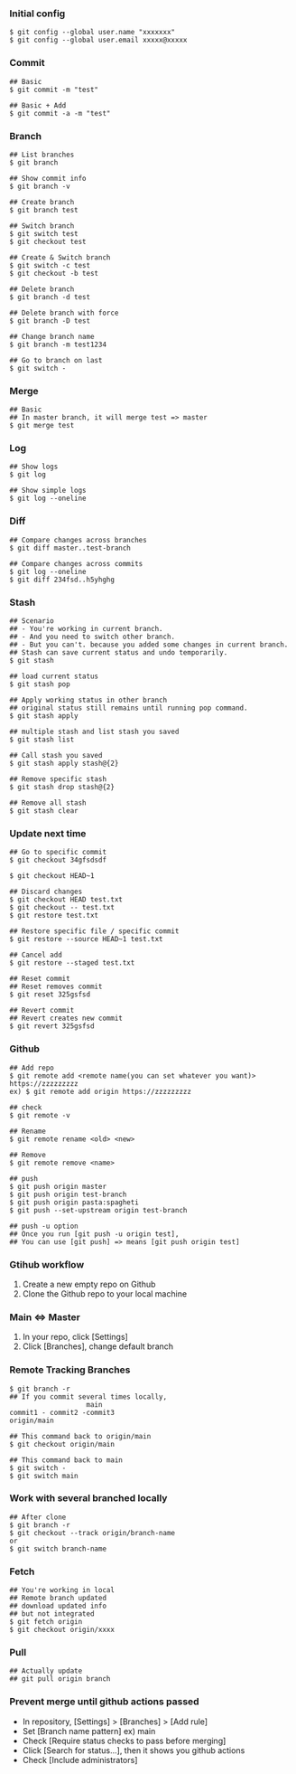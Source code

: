 ### Initial config
~~~
$ git config --global user.name "xxxxxxx"
$ git config --global user.email xxxxx@xxxxx
~~~

### Commit
~~~
## Basic
$ git commit -m "test"

## Basic + Add
$ git commit -a -m "test"
~~~

### Branch
~~~
## List branches
$ git branch

## Show commit info
$ git branch -v

## Create branch
$ git branch test

## Switch branch
$ git switch test
$ git checkout test

## Create & Switch branch
$ git switch -c test
$ git checkout -b test

## Delete branch
$ git branch -d test

## Delete branch with force
$ git branch -D test

## Change branch name
$ git branch -m test1234

## Go to branch on last
$ git switch -
~~~

### Merge
~~~
## Basic
## In master branch, it will merge test => master
$ git merge test
~~~

### Log
~~~
## Show logs
$ git log

## Show simple logs
$ git log --oneline
~~~

### Diff
~~~
## Compare changes across branches
$ git diff master..test-branch

## Compare changes across commits
$ git log --oneline
$ git diff 234fsd..h5yhghg
~~~

### Stash
~~~
## Scenario
## - You're working in current branch.
## - And you need to switch other branch.
## - But you can't. because you added some changes in current branch.
## Stash can save current status and undo temporarily.
$ git stash

## load current status
$ git stash pop

## Apply working status in other branch
## original status still remains until running pop command.
$ git stash apply

## multiple stash and list stash you saved
$ git stash list

## Call stash you saved
$ git stash apply stash@{2}

## Remove specific stash
$ git stash drop stash@{2}

## Remove all stash
$ git stash clear
~~~

### Update next time
~~~
## Go to specific commit
$ git checkout 34gfsdsdf

$ git checkout HEAD~1

## Discard changes
$ git checkout HEAD test.txt
$ git checkout -- test.txt
$ git restore test.txt

## Restore specific file / specific commit
$ git restore --source HEAD~1 test.txt

## Cancel add
$ git restore --staged test.txt

## Reset commit
## Reset removes commit
$ git reset 325gsfsd

## Revert commit
## Revert creates new commit
$ git revert 325gsfsd
~~~

### Github
~~~
## Add repo
$ git remote add <remote name(you can set whatever you want)> https://zzzzzzzzz
ex) $ git remote add origin https://zzzzzzzzz

## check
$ git remote -v

## Rename
$ git remote rename <old> <new>

## Remove
$ git remote remove <name>
~~~

~~~
## push
$ git push origin master
$ git push origin test-branch
$ git push origin pasta:spagheti
$ git push --set-upstream origin test-branch

## push -u option
## Once you run [git push -u origin test],
## You can use [git push] => means [git push origin test]
~~~

### Gtihub workflow
1. Create a new empty repo on Github
2. Clone the Github repo to your local machine

### Main <=> Master
1. In your repo, click [Settings]
2. Click [Branches], change default branch

### Remote Tracking Branches
~~~
$ git branch -r
## If you commit several times locally,
                   main
commit1 - commit2 -commit3
origin/main

## This command back to origin/main
$ git checkout origin/main

## This command back to main
$ git switch -
$ git switch main
~~~

### Work with several branched locally
~~~
## After clone
$ git branch -r
$ git checkout --track origin/branch-name
or
$ git switch branch-name
~~~

### Fetch
~~~
## You're working in local
## Remote branch updated
## download updated info
## but not integrated
$ git fetch origin
$ git checkout origin/xxxx

~~~

### Pull
~~~
## Actually update
## git pull origin branch
~~~

### Prevent merge until github actions passed
- In repository, [Settings] > [Branches] > [Add rule]
- Set [Branch name pattern] ex) main
- Check [Require status checks to pass before merging]
- Click [Search for status...], then it shows you github actions
- Check [Include administrators]

